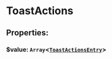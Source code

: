 # **ToastActions**
## **Properties**:
### $value: `Array`<[`ToastActionsEntry`](./ToastActionsEntry)>